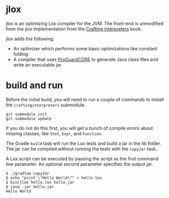 # jlox

jlox is an optimizing Lox compiler for the JVM. The front-end is 
unmodified from the jlox implementation from the [Crafting Interpreters](https://craftinginterpreters.com/) book.

jlox adds the following:

* An optimizer which performs some basic optimizations like constant folding.
* A compiler that uses [ProGuardCORE](https://github.com/guardsquare/proguard-core) to generate Java class files
 and write an executable jar.

# build and run

Before the initial build, you will need to run a couple of commands to install the `craftinginterpreters` submodule.

```shell
git submodule init
git submodule update
```

If you do not do this first, you will get a bunch of compile errors about missing classes, like `Stmt`, `Expr`, and `Function`.

The Gradle `build` task will run the Lox tests and build a jar in the lib folder.
The jar can be compiled without running the tests with the `copyJar` task.

A Lox script can be executed by passing the script as the first command line
parameter. An optional second parameter specifies the output jar.

```shell
$ ./gradlew copyJar
$ echo "print \"Hello World\"" > hello.lox
$ bin/jlox hello.lox hello.jar
$ java -jar hello.jar
Hello World
```
